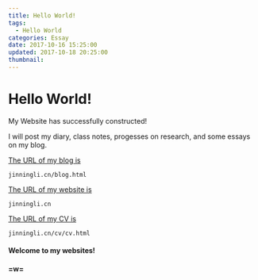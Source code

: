 ```yaml
---
title: Hello World!
tags:
  - Hello World
categories: Essay
date: 2017-10-16 15:25:00
updated: 2017-10-18 20:25:00
thumbnail:
---
```

# Hello World!
My Website has successfully constructed!

I will post my diary, class notes, progesses on research, and some essays on my blog.

<a href="jinningli.cn/blog.html">The URL of my blog is</a>
```
jinningli.cn/blog.html
```
<a href="jinningli.cn">The URL of my website is</a>
```
jinningli.cn
```
<a href="jinningli.cn/cv/cv.html">The URL of my CV is</a>
```
jinningli.cn/cv/cv.html
```

#### Welcome to my websites!

#### =w=
